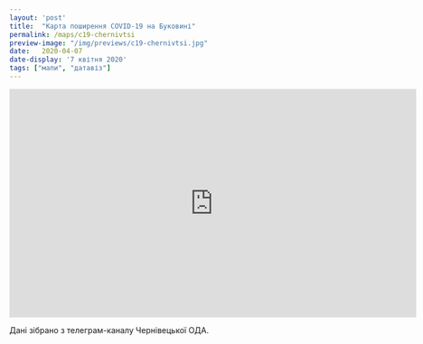 ```yaml
---
layout: 'post'
title:  "Карта поширення COVID-19 на Буковині"
permalink: /maps/c19-chernivtsi
preview-image: "/img/previews/c19-chernivtsi.jpg"
date:   2020-04-07
date-display: '7 квітня 2020'
tags: ["мапи", "датавіз"] 
---
```


<iframe width="720" height="405" src="https://www.youtube.com/embed/MCPOLqVmUm0?autoplay=1&loop=1&modestbranding=1" frameborder="0" allow="accelerometer; autoplay; encrypted-media; gyroscope; picture-in-picture" allowfullscreen></iframe><br>

Дані зібрано з телеграм-каналу Чернівецької ОДА.